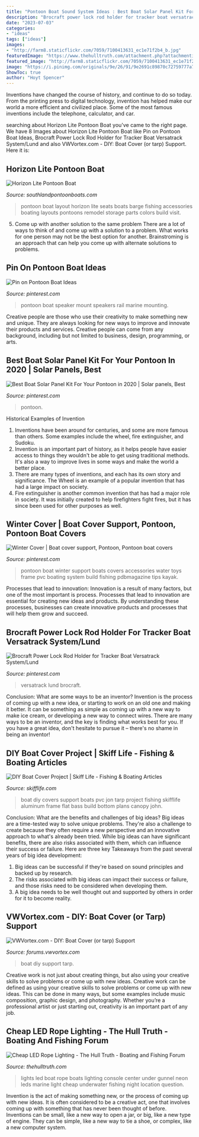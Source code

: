 ```yaml
---
title: "Pontoon Boat Sound System Ideas : Best Boat Solar Panel Kit For Your Pontoon In 2020"
description: "Brocraft power lock rod holder for tracker boat versatrack system/lund"
date: "2023-07-03"
categories:
- "ideas"
tags: ["ideas"]
images:
- "http://farm8.staticflickr.com/7059/7100413631_ec1e71f2b4_b.jpg"
featuredImage: "https://www.thehulltruth.com/attachment.php?attachmentid=170984&amp;stc=1&amp;d=1304385806"
featured_image: "http://farm8.staticflickr.com/7059/7100413631_ec1e71f2b4_b.jpg"
image: "https://i.pinimg.com/originals/9e/26/91/9e2691c89870c72759777a7d183c17ba.jpg"
ShowToc: true
author: "Hoyt Spencer"
---
```



Inventions have changed the course of history, and continue to do so today. From the printing press to digital technology, invention has helped make our world a more efficient and civilized place. Some of the most famous inventions include the telephone, calculator, and car.

	

		
searching about Horizon Lite Pontoon Boat you've came to the right page. We have 8 Images about Horizon Lite Pontoon Boat like Pin on Pontoon Boat Ideas, Brocraft Power Lock Rod Holder for Tracker Boat Versatrack System/Lund and also VWVortex.com - DIY: Boat Cover (or tarp) Support. Here it is:
		
    
## Horizon Lite Pontoon Boat

<img loading=lazy src="http://southlandpontoonboats.com/wp-content/uploads/horizon-lite-pontoon-boats-layout.gif" onerror="this.onerror=null;this.src='https://tse4.mm.bing.net/th?id=OIP.kM8CMEzxG5m_Rm2iqxLoVgHaMq&amp;pid=15.1';" alt="Horizon Lite Pontoon Boat">

_Source: southlandpontoonboats.com_

>pontoon boat layout horizon lite seats boats barge fishing accessories boating layouts pontoons remodel storage parts colors build visit. 

	

5. Come up with another solution to the same problem
There are a lot of ways to think of and come up with a solution to a problem. What works for one person may not be the best option for another. Brainstroming is an approach that can help you come up with alternate solutions to problems.

    
## Pin On Pontoon Boat Ideas

<img loading=lazy src="https://i.pinimg.com/originals/6c/18/b4/6c18b43bdb31f1348749dbc4e45f4e1e.jpg" onerror="this.onerror=null;this.src='https://tse3.mm.bing.net/th?id=OIP.zebPqBI3OC_zjBpwPIR35QHaFs&amp;pid=15.1';" alt="Pin on Pontoon Boat Ideas">

_Source: pinterest.com_

>pontoon boat speaker mount speakers rail marine mounting. 

	

Creative people are those who use their creativity to make something new and unique. They are always looking for new ways to improve and innovate their products and services. Creative people can come from any background, including but not limited to business, design, programming, or arts.

    
## Best Boat Solar Panel Kit For Your Pontoon In 2020 | Solar Panels, Best

<img loading=lazy src="https://i.pinimg.com/originals/c7/ac/e8/c7ace8ce5866d9a57a0e3db0831692c1.png" onerror="this.onerror=null;this.src='https://tse1.mm.bing.net/th?id=OIP.OqHOxU80-R6P4ZXlctlMbgHaEy&amp;pid=15.1';" alt="Best Boat Solar Panel Kit For Your Pontoon in 2020 | Solar panels, Best">

_Source: pinterest.com_

>pontoon. 

	

Historical Examples of Invention
1. Inventions have been around for centuries, and some are more famous than others. Some examples include the wheel, fire extinguisher, and Sudoku.
2. Invention is an important part of history, as it helps people have easier access to things they wouldn't be able to get using traditional methods. It's also a way to improve lives in some ways and make the world a better place.
3. There are many types of inventions, and each has its own story and significance. The Wheel is an example of a popular invention that has had a large impact on society.
4. Fire extinguisher is another common invention that has had a major role in society. It was initially created to help firefighters fight fires, but it has since been used for other purposes as well.

    
## Winter Cover | Boat Cover Support, Pontoon, Pontoon Boat Covers

<img loading=lazy src="https://i.pinimg.com/originals/9e/26/91/9e2691c89870c72759777a7d183c17ba.jpg" onerror="this.onerror=null;this.src='https://tse1.mm.bing.net/th?id=OIP.T_RQ12AMeqSO22N74_K3ygAAAA&amp;pid=15.1';" alt="Winter Cover | Boat cover support, Pontoon, Pontoon boat covers">

_Source: pinterest.com_

>pontoon boat winter support boats covers accessories water toys frame pvc boating system build fishing pdbmagazine tips kayak. 

	

Processes that lead to innovation:
Innovation is a result of many factors, but one of the most important is process. Processes that lead to innovation are essential for creating new ideas and products. By understanding these processes, businesses can create innovative products and processes that will help them grow and succeed.

    
## Brocraft Power Lock Rod Holder For Tracker Boat Versatrack System/Lund

<img loading=lazy src="https://i.pinimg.com/736x/1f/e6/33/1fe633ecfafa3566e0b45341306603ea.jpg" onerror="this.onerror=null;this.src='https://tse3.mm.bing.net/th?id=OIP.oFEi-hCKGoCTN_a3-dxLHAHaLh&amp;pid=15.1';" alt="Brocraft Power Lock Rod Holder for Tracker Boat Versatrack System/Lund">

_Source: pinterest.com_

>versatrack lund brocraft. 

	

Conclusion: What are some ways to be an inventor?
Invention is the process of coming up with a new idea, or starting to work on an old one and making it better. It can be something as simple as coming up with a new way to make ice cream, or developing a new way to connect wires. There are many ways to be an inventor, and the key is finding what works best for you. If you have a great idea, don't hesitate to pursue it – there's no shame in being an inventor!

    
## DIY Boat Cover Project | Skiff Life - Fishing &amp; Boating Articles

<img loading=lazy src="https://www.skifflife.com/wp-content/blogs.dir/1/files/2015/09/boat-cover1.jpg" onerror="this.onerror=null;this.src='https://tse1.mm.bing.net/th?id=OIP.KoldqKmgO6OBlosx4IUnHwHaEK&amp;pid=15.1';" alt="DIY Boat Cover Project | Skiff Life - Fishing &amp; Boating Articles">

_Source: skifflife.com_

>boat diy covers support boats pvc jon tarp project fishing skifflife aluminum frame flat bass build bottom plans canopy john. 

	

Conclusion: What are the benefits and challenges of big ideas?
Big ideas are a time-tested way to solve unique problems. They're also a challenge to create because they often require a new perspective and an innovative approach to what's already been tried. While big ideas can have significant benefits, there are also risks associated with them, which can influence their success or failure. Here are three key Takeaways from the past several years of big idea development: 
1. Big ideas can be successful if they're based on sound principles and backed up by research.
2. The risks associated with big ideas can impact their success or failure, and those risks need to be considered when developing them.
3. A big idea needs to be well thought out and supported by others in order for it to become reality.

    
## VWVortex.com - DIY: Boat Cover (or Tarp) Support

<img loading=lazy src="http://farm8.staticflickr.com/7059/7100413631_ec1e71f2b4_b.jpg" onerror="this.onerror=null;this.src='https://tse4.mm.bing.net/th?id=OIP.8KSIhd4BukKdk_-saJO-SQHaJ6&amp;pid=15.1';" alt="VWVortex.com - DIY: Boat Cover (or tarp) Support">

_Source: forums.vwvortex.com_

>boat diy support tarp. 

	

Creative work is not just about creating things, but also using your creative skills to solve problems or come up with new ideas.
Creative work can be defined as using your creative skills to solve problems or come up with new ideas. This can be done in many ways, but some examples include music composition, graphic design, and photography. Whether you’re a professional artist or just starting out, creativity is an important part of any job.

    
## Cheap LED Rope Lighting - The Hull Truth - Boating And Fishing Forum

<img loading=lazy src="https://www.thehulltruth.com/attachment.php?attachmentid=170984&amp;stc=1&amp;d=1304385806" onerror="this.onerror=null;this.src='https://tse1.mm.bing.net/th?id=OIP.MOfpjmqd2vSRmrIGH9L-3wHaE9&amp;pid=15.1';" alt="Cheap LED Rope Lighting - The Hull Truth - Boating and Fishing Forum">

_Source: thehulltruth.com_

>lights led boat rope boats lighting console center under gunnel neon leds marine light cheap underwater fishing night location question. 

	

Invention is the act of making something new, or the process of coming up with new ideas. It is often considered to be a creative act, one that involves coming up with something that has never been thought of before. Inventions can be small, like a new way to open a jar, or big, like a new type of engine. They can be simple, like a new way to tie a shoe, or complex, like a new computer system.

